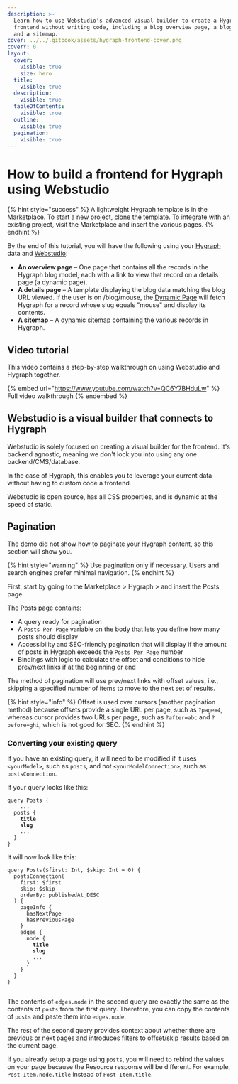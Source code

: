 ```yaml
---
description: >-
  Learn how to use Webstudio's advanced visual builder to create a Hygraph
  frontend without writing code, including a blog overview page, a blog page,
  and a sitemap.
cover: ../../.gitbook/assets/hygraph-frontend-cover.png
coverY: 0
layout:
  cover:
    visible: true
    size: hero
  title:
    visible: true
  description:
    visible: true
  tableOfContents:
    visible: true
  outline:
    visible: true
  pagination:
    visible: true
---
```


# How to build a frontend for Hygraph using Webstudio

{% hint style="success" %}
A lightweight Hygraph template is in the Marketplace. To start a new project, [clone the template](https://wstd.us/hygraph-template). To integrate with an existing project, visit the Marketplace and insert the various pages.
{% endhint %}

By the end of this tutorial, you will have the following using your [Hygraph](https://hygraph.com/) data and [Webstudio](https://webstudio.is/):

* **An overview page** – One page that contains all the records in the Hygraph blog model, each with a link to view that record on a details page (a dynamic page).
* **A details page** – A template displaying the blog data matching the blog URL viewed. If the user is on /blog/mouse, the [Dynamic Page](../foundations/cms.md#dynamic-pages) will fetch Hygraph for a record whose slug equals "mouse" and display its contents.
* **A sitemap** – A dynamic [sitemap](../core-components/xml-node.md) containing the various records in Hygraph.

## Video tutorial

This video contains a step-by-step walkthrough on using Webstudio and Hygraph together.

{% embed url="https://www.youtube.com/watch?v=QC6Y7BHduLw" %}
Full video walkthrough
{% endembed %}

## **Webstudio is a visual builder that connects to Hygraph**

Webstudio is solely focused on creating a visual builder for the frontend. It's backend agnostic, meaning we don't lock you into using any one backend/CMS/database.

In the case of Hygraph, this enables you to leverage your current data without having to custom code a frontend.

Webstudio is open source, has all CSS properties, and is dynamic at the speed of static.

## Pagination

The demo did not show how to paginate your Hygraph content, so this section will show you.

{% hint style="warning" %}
Use pagination only if necessary. Users and search engines prefer minimal navigation.
{% endhint %}

First, start by going to the Marketplace > Hygraph > and insert the Posts page.

The Posts page contains:

* A query ready for pagination
* A `Posts Per Page` variable on the body that lets you define how many posts should display
* Accessibility and SEO-friendly pagination that will display if the amount of posts in Hygraph exceeds the `Posts Per Page` number
* Bindings with logic to calculate the offset and conditions to hide prev/next links if at the beginning or end

The method of pagination will use prev/next links with offset values, i.e., skipping a specified number of items to move to the next set of results.

{% hint style="info" %}
Offset is used over cursors (another pagination method) because offsets provide a single URL per page, such as `?page=4`, whereas cursor provides two URLs per page, such as `?after=abc` and `?before=ghi`, which is not good for SEO.
{% endhint %}

### Converting your existing query

If you have an existing query, it will need to be modified if it uses `<yourModel>`, such as `posts`, and not `<yourModelConnection>`, such as `postsConnection`.

If your query looks like this:

<pre class="language-jsx"><code class="lang-jsx">query Posts {
	...
  posts {
<strong>    title
</strong><strong>    slug
</strong>    ...
  }
}
</code></pre>

It will now look like this:

<pre class="language-jsx"><code class="lang-jsx">query Posts($first: Int, $skip: Int = 0) {
  postsConnection(
    first: $first
    skip: $skip
    orderBy: publishedAt_DESC
  ) {
    pageInfo {
      hasNextPage
      hasPreviousPage
    }
    edges {
      node {
<strong>        title
</strong><strong>        slug
</strong>        ...
      }
    }
  }
}

</code></pre>

The contents of `edges.node` in the second query are exactly the same as the contents of `posts` from the first query. Therefore, you can copy the contents of `posts` and paste them into `edges.node`.

The rest of the second query provides context about whether there are previous or next pages and introduces filters to offset/skip results based on the current page.

If you already setup a page using `posts`, you will need to rebind the values on your page because the Resource response will be different. For example, `Post Item.node.title` instead of `Post Item.title`.
